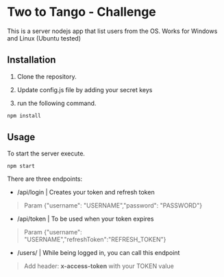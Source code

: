 # Two to Tango - Challenge

This is a server nodejs app that list users from the OS. Works for Windows and Linux (Ubuntu tested)

## Installation

1. Clone the repository.

2. Update config.js file by adding your secret keys

3. run the following command.

```bash
npm install
```

## Usage

To start the server execute.

```
npm start
```

There are three endpoints:

- /api/login | Creates your token and refresh token
>Param {"username": "USERNAME","password": "PASSWORD"}
- /api/token | To be used when your token expires
>Param {"username": "USERNAME","refreshToken":"REFRESH_TOKEN"}
- /users/ | While being logged in, you can call this endpoint
>Add header: **x-access-token** with your TOKEN value